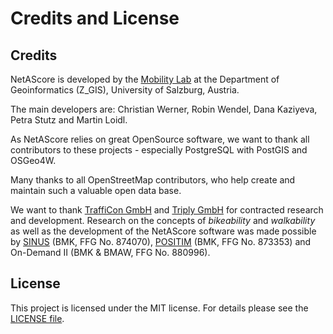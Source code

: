 # Credits and License
## Credits

NetAScore is developed by the [Mobility Lab](https://mobilitylab.zgis.at/) at the Department of Geoinformatics (Z_GIS), University of Salzburg, Austria.

The main developers are: Christian Werner, Robin Wendel, Dana Kaziyeva, Petra Stutz and Martin Loidl.

As NetAScore relies on great OpenSource software, we want to thank all contributors to these projects - especially PostgreSQL with PostGIS and OSGeo4W.

Many thanks to all OpenStreetMap contributors, who help create and maintain such a valuable open data base.

We want to thank [TraffiCon GmbH](https://www.trafficon.eu/) and [Triply GmbH](https://triply.net/) for contracted research and development. Research on the concepts of *bikeability* and *walkability* as well as the development of the NetAScore software was made possible by [SINUS](https://projekte.ffg.at/projekt/3325243) (BMK, FFG No. 874070), [POSITIM](https://projekte.ffg.at/projekt/3298537) (BMK, FFG No. 873353) and On-Demand II (BMK & BMAW, FFG No. 880996).

## License
This project is licensed under the MIT license. For details please see the [LICENSE file](https://github.com/plus-mobilitylab/netascore/blob/main/LICENSE).